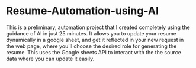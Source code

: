 # Resume-Automation-using-AI
This is a preliminary, automation project that I created completely using the guidance of AI in just 25 minutes. 
It allows you to update your resume dynamically in a google sheet, and get it reflected in your new request in the web page, where you'll choose the desired role for generating the resume. This uses the Google sheets API to interact with the the source data where you can update it easily.
